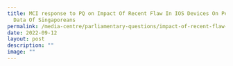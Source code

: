 ```yaml
---
title: MCI response to PQ on Impact Of Recent Flaw In IOS Devices On Personal
  Data Of Singaporeans
permalink: /media-centre/parliamentary-questions/impact-of-recent-flaw-in-ios-devices-on-personal-data/
date: 2022-09-12
layout: post
description: ""
image: ""
---
```

